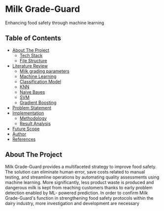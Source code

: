
# Milk Grade-Guard

Enhancing food safety through machine learning




## Table of Contents
- [About The Project](#about-the-project)
  - [Tech Stack](#tech-stack)
  - [File Structure](#file-structure)
- [Literature Review](#literature-review)
  - [Milk grading parameters](#milk-grading-parameters)
  - [Machine Learning](#machine-learning)
  - [Classification Model](#classification-model)
  - [KNN](#knn)
  - [Naive Bayes](#naive-bayes)
  - [SVM](#svm)
  - [Gradient Boosting](#gradient-boosting)
- [Problem Statement](#problem-statement)
- [Implementation](#implementation)
  - [Methodology](#methodology)
  - [Result Analysis](#result-analysis)
- [Future Scope](#future-scope)
- [Author](#author)
- [References](#references)

## About The Project
Milk Grade-Guard provides a multifaceted strategy to improve food safety. The solution can eliminate human error, save costs related to manual testing, and streamline operations by automating quality assessments using machine learning. 
More significantly, less product waste is produced and dangerous milk is kept
from reaching customers thanks to early problem detection enabled by ML- powered prediction. In order to confirm Milk Grade-Guard's function in strengthening food safety protocols within the dairy industry, more investigation and development are necessary
